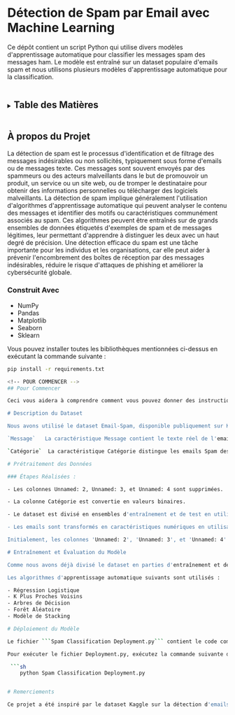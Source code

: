 # Détection de Spam par Email avec Machine Learning

Ce dépôt contient un script Python qui utilise divers modèles d'apprentissage automatique pour classifier les messages spam des messages ham. Le modèle est entraîné sur un dataset populaire d'emails spam et nous utilisons plusieurs modèles d'apprentissage automatique pour la classification.

<!-- TABLE DES MATIÈRES -->
<details>
  <summary><h2 style="display: inline-block">Table des Matières</h2></summary>
  <ol>
    <li>
      <a href="#à-propos-du-projet">À propos du Projet</a>
      <ul>
        <li><a href="#construit-avec">Construit Avec</a></li>
      </ul>
    </li>
    <li>
      <a href="#pour-commencer">Pour Commencer</a>
      <ul>
        <li><a href="#installation">Installation</a></li>
      </ul>
    </li>
    <li><a href="#description-des-données">Description des Données</a></li>
    <li><a href="#prétraitement-des-données">Prétraitement des Données</a></li>
    <li><a href="#entraînement-et-évaluation-du-modèle">Entraînement et Évaluation du Modèle</a></li>
    <li><a href="#déploiement-du-modèle">Déploiement du Modèle</a></li>
    <li><a href="#contribuer">Contribuer</a></li>
    <li><a href="#licence">Licence</a></li>
    <li><a href="#remerciements">Remerciements</a></li>
  </ol>
</details>

<!-- À PROPOS DU PROJET -->
## À propos du Projet

La détection de spam est le processus d'identification et de filtrage des messages indésirables ou non sollicités, typiquement sous forme d'emails ou de messages texte. Ces messages sont souvent envoyés par des spammeurs ou des acteurs malveillants dans le but de promouvoir un produit, un service ou un site web, ou de tromper le destinataire pour obtenir des informations personnelles ou télécharger des logiciels malveillants. La détection de spam implique généralement l'utilisation d'algorithmes d'apprentissage automatique qui peuvent analyser le contenu des messages et identifier des motifs ou caractéristiques communément associés au spam. Ces algorithmes peuvent être entraînés sur de grands ensembles de données étiquetés d'exemples de spam et de messages légitimes, leur permettant d'apprendre à distinguer les deux avec un haut degré de précision. Une détection efficace du spam est une tâche importante pour les individus et les organisations, car elle peut aider à prévenir l'encombrement des boîtes de réception par des messages indésirables, réduire le risque d'attaques de phishing et améliorer la cybersécurité globale.

### Construit Avec

 - NumPy
 - Pandas
 - Matplotlib
 - Seaborn
 - Sklearn

Vous pouvez installer toutes les bibliothèques mentionnées ci-dessus en exécutant la commande suivante :

```sh
pip install -r requirements.txt

<!-- POUR COMMENCER -->
## Pour Commencer

Ceci vous aidera à comprendre comment vous pouvez donner des instructions pour configurer votre projet localement. Pour obtenir une copie locale opérationnelle, suivez ces simples étapes d'exemple.

# Description du Dataset

Nous avons utilisé le dataset Email-Spam, disponible publiquement sur Kaggle. Le dataset comprend une collection de 5 572 emails, chacun ayant deux caractéristiques : Catégorie et Message.

`Message`   La caractéristique Message contient le texte réel de l'email.

`Catégorie`  La caractéristique Catégorie distingue les emails Spam des emails Ham.

# Prétraitement des Données

### Étapes Réalisées :

- Les colonnes Unnamed: 2, Unnamed: 3, et Unnamed: 4 sont supprimées.

- La colonne Catégorie est convertie en valeurs binaires.

- Le dataset est divisé en ensembles d'entraînement et de test en utilisant la fonction train_test_split() de sklearn.model_selection.

- Les emails sont transformés en caractéristiques numériques en utilisant la fonction TfidfVectorizer() de sklearn.feature_extraction.text.

Initialement, les colonnes 'Unnamed: 2', 'Unnamed: 3', et 'Unnamed: 4' sont ensuite supprimées du DataFrame et le code vérifie l'existence de valeurs nulles dans le DataFrame en utilisant la méthode 'isnull()'. La colonne 'Catégorie' dans le DataFrame est alors convertie en valeurs numériques (0 et 1) où 'spam' est remplacé par 0 et 'ham' est remplacé par 1. Le nombre de valeurs dans chaque catégorie est imprimé en utilisant la méthode 'value_counts()'. Les variables X et Y sont ensuite créées où X stocke la colonne 'Message' du DataFrame, et Y stocke la colonne 'Catégorie'. Le code divise ensuite les données en ensembles d'entraînement et de test en utilisant la méthode 'train_test_split()' de la bibliothèque scikit-learn. Le TfidfVectorizer est ensuite utilisé pour extraire des caractéristiques à partir des données textuelles. Le paramètre 'min_df' est fixé à 1, le paramètre 'stop_words' est fixé à 'english', et le paramètre 'lowercase' est fixé à 'True'. L'extraction des caractéristiques est réalisée sur les données d'entraînement et de test en utilisant les méthodes 'fit_transform()' et 'transform()'. Finalement, les variables 'Y_train' et 'Y_test' sont converties en entiers.

# Entraînement et Évaluation du Modèle

Comme nous avons déjà divisé le dataset en parties d'entraînement et de test, les modèles d'apprentissage automatique peuvent être entraînés sur les données d'entraînement en utilisant la méthode ```fit()``` puis nous testons le modèle d'apprentissage automatique entraîné en utilisant la méthode ```predict()```. Pour connaître la performance des modèles d'apprentissage automatique entraînés, nous évaluons les données prédites et les données originales en utilisant des métriques d'évaluation telles que la précision, la précision, le rappel et le score F1.

Les algorithmes d'apprentissage automatique suivants sont utilisés :

- Régression Logistique
- K Plus Proches Voisins
- Arbres de Décision
- Forêt Aléatoire
- Modèle de Stacking

# Déploiement du Modèle

Le fichier ```Spam Classification Deployment.py``` contient le code complet pour le déploiement qui est déployé dans Streamlit. Streamlit est une bibliothèque Python open-source qui vous permet de créer des applications web interactives pour les projets de machine learning et de science des données.

Pour exécuter le fichier Deployment.py, exécutez la commande suivante dans votre invite de commande

 ```sh
    python Spam Classification Deployment.py


# Remerciements

Ce projet a été inspiré par le dataset Kaggle sur la détection d'emails spam et la compétition correspondante. Je reconnais également les bibliothèques Python open-source utilisées dans ce projet et leurs contributeurs.
